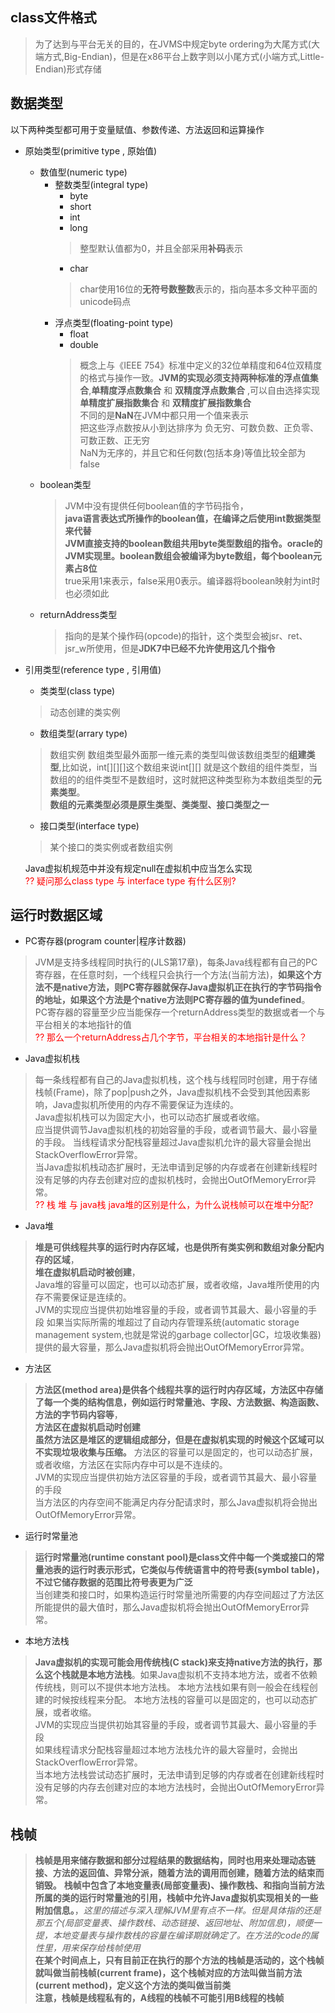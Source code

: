 ## class文件格式

> 为了达到与平台无关的目的，在JVMS中规定byte ordering为大尾方式(大端方式,Big-Endian)，但是在x86平台上数字则以小尾方式(小端方式,Little-Endian)形式存储

## 数据类型
以下两种类型都可用于变量赋值、参数传递、方法返回和运算操作  
* 原始类型(primitive type , 原始值)   
    *  数值型(numeric type)
        *  整数类型(integral type)
            *  byte
            *  short
            *  int
            *  long 
            > 整型默认值都为0，并且全部采用**补码**表示
            *  char
            > char使用16位的**无符号数整数**表示的，指向基本多文种平面的unicode码点
        *  浮点类型(floating-point type)
            *  float 
            *  double
            > 概念上与《IEEE 754》标准中定义的32位单精度和64位双精度的格式与操作一致。**JVM的实现必须支持两种标准的浮点值集合**,**单精度浮点数集合** 和 **双精度浮点数集合** ,可以自由选择实现 **单精度扩展指数集合** 和 **双精度扩展指数集合**  
            > 不同的是**NaN**在JVM中都只用一个值来表示  
            > 把这些浮点数按从小到达排序为 负无穷、可数负数、正负零、可数正数、正无穷   
            > NaN为无序的，并且它和任何数(包括本身)等值比较全部为false
    *  boolean类型  
        > JVM中没有提供任何boolean值的字节码指令，  
        >**java语言表达式所操作的boolean值，在编译之后使用int数据类型来代替**  
        >**JVM直接支持的boolean数组共用byte类型数组的指令。oracle的JVM实现里。boolean数组会被编译为byte数组，每个boolean元素占8位**  
        >true采用1来表示，false采用0表示。编译器将boolean映射为int时也必须如此 
    *  returnAddress类型   
        >  指向的是某个操作码(opcode)的指针，这个类型会被jsr、ret、jsr_w所使用，但是**JDK7中已经不允许使用这几个指令**

* 引用类型(reference type , 引用值)   
    * 类类型(class type)
    > 动态创建的类实例
    * 数组类型(arrary type)
    > 数组实例 
    > 数组类型最外面那一维元素的类型叫做该数组类型的**组建类型**,比如说，int[][][]这个数组来说int[][] 就是这个数组的组件类型，当数组的的组件类型不是数组时，这时就把这种类型称为本数组类型的**元素类型**。  
    **数组的元素类型必须是原生类型、类类型、接口类型之一**
    * 接口类型(interface type)
    > 某个接口的类实例或者数组实例  

    Java虚拟机规范中并没有规定null在虚拟机中应当怎么实现  
    <font color="red">?? 疑问那么class type 与 interface type 有什么区别?</font>
 
## 运行时数据区域

* PC寄存器(program counter|程序计数器)
> JVM是支持多线程同时执行的(JLS第17章)，每条Java线程都有自己的PC寄存器，在任意时刻，一个线程只会执行一个方法(当前方法)，**如果这个方法不是native方法，则PC寄存器就保存Java虚拟机正在执行的字节码指令的地址，如果这个方法是个native方法则PC寄存器的值为undefined**。  
PC寄存器的容量至少应当能保存一个returnAddress类型的数据或者一个与平台相关的本地指针的值  
<font color="red">?? 那么一个returnAddress占几个字节，平台相关的本地指针是什么？</font>

* Java虚拟机栈
> 每一条线程都有自己的Java虚拟机栈，这个栈与线程同时创建，用于存储栈帧(Frame)，除了pop|push之外，Java虚拟机栈不会受到其他因素影响，Java虚拟机所使用的内存不需要保证为连续的。  
Java虚拟机栈可以为固定大小，也可以动态扩展或者收缩。  
应当提供调节Java虚拟机栈的初始容量的手段，或者调节最大、最小容量的手段。 
当线程请求分配栈容量超过Java虚拟机允许的最大容量会抛出StackOverflowError异常。  
当Java虚拟机栈动态扩展时，无法申请到足够的内存或者在创建新线程时没有足够的内存去创建对应的虚拟机栈时，会抛出OutOfMemoryError异常。  
<font color="red">?? 栈 堆 与 java栈 java堆的区别是什么，为什么说栈帧可以在堆中分配?</font>  

* Java堆 
> **堆是可供线程共享的运行时内存区域，也是供所有类实例和数组对象分配内存的区域**，  
**堆在虚拟机启动时被创建**，  
Java堆的容量可以固定，也可以动态扩展，或者收缩，Java堆所使用的内存不需要保证是连续的。  
JVM的实现应当提供初始堆容量的手段，或者调节其最大、最小容量的手段
如果当实际所需的堆超过了自动内存管理系统(automatic storage management system,也就是常说的garbage collector|GC，垃圾收集器)提供的最大容量，那么Java虚拟机将会抛出OutOfMemoryError异常。 

* 方法区
> **方法区(method area)是供各个线程共享的运行时内存区域，方法区中存储了每一个类的结构信息，例如运行时常量池、字段、方法数据、构造函数、方法的字节码内容等**，   
**方法区在虚拟机启动时创建**  
**虽然方法区是堆区的逻辑组成部分，但是在虚拟机实现的时候这个区域可以不实现垃圾收集与压缩。**
方法区的容量可以是固定的，也可以动态扩展，或者收缩，方法区在实际内存中可以是不连续的。  
JVM的实现应当提供初始方法区容量的手段，或者调节其最大、最小容量的手段  
当方法区的内存空间不能满足内存分配请求时，那么Java虚拟机将会抛出OutOfMemoryError异常。 

* 运行时常量池
> **运行时常量池(runtime constant pool)是class文件中每一个类或接口的常量池表的运行时表示形式，它类似与传统语言中的符号表(symbol table)，不过它储存数据的范围比符号表更为广泛**  
当创建类和接口时，如果构造运行时常量池所需要的内存空间超过了方法区所能提供的最大值时，那么Java虚拟机将会抛出OutOfMemoryError异常。   

* 本地方法栈
>**Java虚拟机的实现可能会用传统栈(C stack)来支持native方法的执行，那么这个栈就是本地方法栈**。如果Java虚拟机不支持本地方法，或者不依赖传统栈，则可以不提供本地方法栈。
本地方法栈如果有则一般会在线程创建的时候按线程来分配。
本地方法栈的容量可以是固定的，也可以动态扩展，或者收缩。  
JVM的实现应当提供初始其容量的手段，或者调节其最大、最小容量的手段  
如果线程请求分配栈容量超过本地方法栈允许的最大容量时，会抛出StackOverflowError异常。  
当本地方法栈尝试动态扩展时，无法申请到足够的内存或者在创建新线程时没有足够的内存去创建对应的本地方法栈时，会抛出OutOfMemoryError异常。  


## 栈帧
> **栈帧是用来储存数据和部分过程结果的数据结构，同时也用来处理动态链接、方法的返回值、异常分派，随着方法的调用而创建，随着方法的结束而销毁。**
**栈帧中包含了本地变量表(局部变量表)、操作数栈、和指向当前方法所属的类的运行时常量池的引用，栈帧中允许Java虚拟机实现相关的一些附加信息。**，_这里的描述与深入理解JVM里有点不一样。但是具体指的还是那五个(局部变量表、操作数栈、动态链接、返回地址、附加信息)，顺便一提，本地变量表与操作数栈的容量在编译期就确定了。在方法的code的属性里，用来保存给栈帧使用_   
**在某个时间点上，只有目前正在执行的那个方法的栈帧是活动的，这个栈帧就叫做当前栈帧(current frame)，这个栈帧对应的方法叫做当前方法(current method)，定义这个方法的类叫做当前类**  
**注意，栈帧是线程私有的，A线程的栈帧不可能引用B线程的栈帧**

